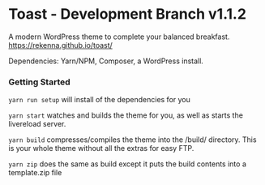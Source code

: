 # Toast - Development Branch v1.1.2

A modern WordPress theme to complete your balanced breakfast. https://rekenna.github.io/toast/

Dependencies: Yarn/NPM, Composer, a WordPress install.

### Getting Started

`yarn run setup` will install of the dependencies for you

`yarn start` watches and builds the theme for you, as well as starts the livereload server.

`yarn build` compresses/compiles the theme into the /build/ directory. This is your whole theme without all the extras for easy FTP.

`yarn zip` does the same as build except it puts the build contents into a template.zip file
